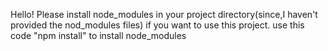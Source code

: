 Hello!
Please install node_modules in your project directory(since,I haven't provided the nod_modules files) if you want to use this project.
use this code "npm install" to install node_modules
